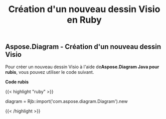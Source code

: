 ﻿---
title: Création d'un nouveau dessin Visio en Ruby
type: docs
weight: 10
url: /fr/java/creating-a-new-visio-drawing-in-ruby/
---
## **Aspose.Diagram - Création d'un nouveau dessin Visio**
 Pour créer un nouveau dessin Visio à l'aide de**Aspose.Diagram Java pour rubis**, vous pouvez utiliser le code suivant.

**Code rubis**

{{< highlight "ruby" >}}

 diagram = Rjb::import('com.aspose.diagram.Diagram').new

{{< /highlight >}}
